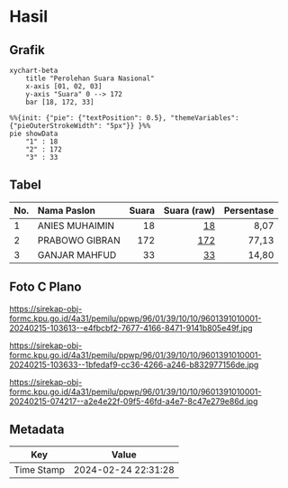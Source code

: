 # Hasil

## Grafik

```mermaid
xychart-beta
    title "Perolehan Suara Nasional"
    x-axis [01, 02, 03]
    y-axis "Suara" 0 --> 172
    bar [18, 172, 33]
```

```mermaid
%%{init: {"pie": {"textPosition": 0.5}, "themeVariables": {"pieOuterStrokeWidth": "5px"}} }%%
pie showData
    "1" : 18
    "2" : 172
    "3" : 33
```

## Tabel

| No. | Nama Paslon    | Suara | Suara (raw) | Persentase |
|:--- |:-------------- | -----:| -----------:| ----------:|
| 1   | ANIES MUHAIMIN | 18    | [18][p-1]   | 8,07       |
| 2   | PRABOWO GIBRAN | 172   | [172][p-2]  | 77,13      |
| 3   | GANJAR MAHFUD  | 33    | [33][p-3]   | 14,80      |


[p-1]: https://github.com/gigit-pemilu/pemilu-2024/blob/main/pilpres/hitung-suara/sub/96-papua-barat-daya/sub/01-sorong/sub/39-mariat/sub/1010-klaru/sub/001-tps/sub/paslon-1.txt
[p-2]: https://github.com/gigit-pemilu/pemilu-2024/blob/main/pilpres/hitung-suara/sub/96-papua-barat-daya/sub/01-sorong/sub/39-mariat/sub/1010-klaru/sub/001-tps/sub/paslon-2.txt
[p-3]: https://github.com/gigit-pemilu/pemilu-2024/blob/main/pilpres/hitung-suara/sub/96-papua-barat-daya/sub/01-sorong/sub/39-mariat/sub/1010-klaru/sub/001-tps/sub/paslon-3.txt

## Foto C Plano

https://sirekap-obj-formc.kpu.go.id/4a31/pemilu/ppwp/96/01/39/10/10/9601391010001-20240215-103613--e4fbcbf2-7677-4166-8471-9141b805e49f.jpg

https://sirekap-obj-formc.kpu.go.id/4a31/pemilu/ppwp/96/01/39/10/10/9601391010001-20240215-103633--1bfedaf9-cc36-4266-a246-b832977156de.jpg

https://sirekap-obj-formc.kpu.go.id/4a31/pemilu/ppwp/96/01/39/10/10/9601391010001-20240215-074217--a2e4e22f-09f5-46fd-a4e7-8c47e279e86d.jpg


## Metadata

| Key        | Value               |
| ---------- | ------------------- |
| Time Stamp | 2024-02-24 22:31:28 |



